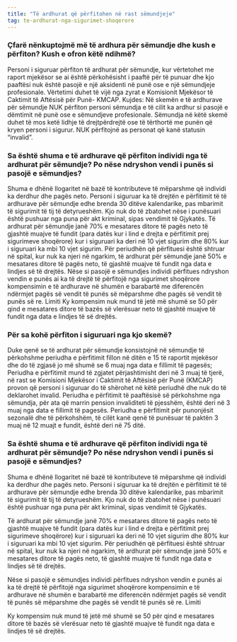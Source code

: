 ```yaml
---
title: "Të ardhurat që përfitohen në rast sëmundjeje"
tag: te-ardhurat-nga-sigurimet-shoqerore
---
```

### Çfarë nënkuptojmë më të ardhura për sëmundje dhe kush e përfiton? Kush e ofron këtë ndihmë?

Personi i siguruar përfiton të ardhurat për sëmundje, kur vërtetohet me raport mjekësor se ai është përkohësisht i paaftë për të punuar dhe kjo paaftësi nuk është pasojë e një aksidenti në punë ose e një sëmundjeje profesionale. Vërtetimi duhet të vijë nga zyrat e Komisionit Mjekësor të Caktimit të Aftësisë për Punë- KMCAP.
Kujdes: Në skemën e të ardhurave për sëmundje NUK përfiton personi sëmundja e të cilit ka ardhur si pasojë e dëmtimit në punë ose e sëmundjeve profesionale. Sëmundja në këtë skemë duhet të mos ketë lidhje të drejtpërdrejtë ose të tërthortë me punën që kryen personi i sigurur. NUK përfitojnë as personat që kanë statusin “invalid”.

### Sa është shuma e të ardhurave që përfiton individi nga të ardhurat për sëmundje? Po nëse ndryshon vendi i punës si pasojë e sëmundjes?

Shuma e dhënë llogaritet në bazë të kontributeve të mëparshme që individi ka derdhur dhe pagës neto.
Personi i siguruar ka të drejtën e përfitimit të të ardhurave për sëmundje edhe brenda 30 ditëve kalendarike, pas mbarimit të sigurimit të tij të detyrueshëm. Kjo nuk do të zbatohet nëse i punësuari është pushuar nga puna për akt kriminal, sipas vendimit të Gjykatës.
Të ardhurat për sëmundje janë 70% e mesatares ditore të pagës neto të gjashtë muajve të fundit (para datës kur i lind e drejta e përfitimit prej sigurimeve shoqërore) kur i siguruari ka deri në 10 vjet sigurim dhe 80% kur i siguruari ka mbi 10 vjet sigurim. 
Për periudhën që përfituesi është shtruar në spital, kur nuk ka njeri në ngarkim, të ardhurat për sëmundje janë 50% e mesatares ditore të pagës neto, të gjashtë muajve të fundit nga data e lindjes së të drejtës.
Nëse si pasojë e sëmundjes individi përfitues ndryshon vendin e punës ai ka të drejtë të përfitojë nga sigurimet shoqërore kompensimin e të ardhurave në shumën e barabartë me diferencën ndërmjet pagës së vendit të punës së mëparshme dhe pagës së vendit të punës së re. 
Limiti
Ky kompensim nuk mund të jetë më shumë se 50 për qind e mesatares ditore të bazës së vlerësuar neto të gjashtë muajve të fundit nga data e lindjes të së drejtës.

### Për sa kohë përfiton i siguruari nga kjo skemë?
Duke qenë se të ardhurat për sëmundje konsistojnë në sëmundje të përkohshme periudha e përfitimit fillon në ditën e 15 të raportit mjekësor dhe do të zgjasë jo më shumë se 6 muaj nga data e fillimit të pagesës;
Periudha e përfitimit mund të zgjatet përjashtimisht deri në 3 muaj të tjerë, në rast se Komisioni Mjekësor i Caktimit të Aftësisë për Punë (KMCAP) provon që personi i siguruar do të shërohet në këtë periudhë dhe nuk do të deklarohet invalid.
Periudha e përfitimit të paaftësisë së përkohshme nga sëmundja, për ata që marrin pension invaliditeti të pjesshëm, është deri në 3 muaj nga data e fillimit të pagesës.
Periudha e përfitimit për punonjësit sezonalë dhe të përkohshëm, të cilët kanë qenë të punësuar të paktën 3 muaj në 12 muajt e fundit, është deri në 75 ditë.

### Sa është shuma e të ardhurave që përfiton individi nga të ardhurat për sëmundje? Po nëse ndryshon vendi i punës si pasojë e sëmundjes?

Shuma e dhënë llogaritet në bazë të kontributeve të mëparshme që individi ka derdhur dhe pagës neto.
Personi i siguruar ka të drejtën e përfitimit të të ardhurave për sëmundje edhe brenda 30 ditëve kalendarike, pas mbarimit të sigurimit të tij të detyrueshëm. Kjo nuk do të zbatohet nëse i punësuari është pushuar nga puna për akt kriminal, sipas vendimit të Gjykatës.

Të ardhurat për sëmundje janë 70% e mesatares ditore të pagës neto të gjashtë muajve të fundit (para datës kur i lind e drejta e përfitimit prej sigurimeve shoqërore) kur i siguruari ka deri në 10 vjet sigurim dhe 80% kur i siguruari ka mbi 10 vjet sigurim. 
Për periudhën që përfituesi është shtruar në spital, kur nuk ka njeri në ngarkim, të ardhurat për sëmundje janë 50% e mesatares ditore të pagës neto, të gjashtë muajve të fundit nga data e lindjes së të drejtës.

Nëse si pasojë e sëmundjes individi përfitues ndryshon vendin e punës ai ka të drejtë të përfitojë nga sigurimet shoqërore kompensimin e të ardhurave në shumën e barabartë me diferencën ndërmjet pagës së vendit të punës së mëparshme dhe pagës së vendit të punës së re. 
Limiti

Ky kompensim nuk mund të jetë më shumë se 50 për qind e mesatares ditore të bazës së vlerësuar neto të gjashtë muajve të fundit nga data e lindjes të së drejtës.

